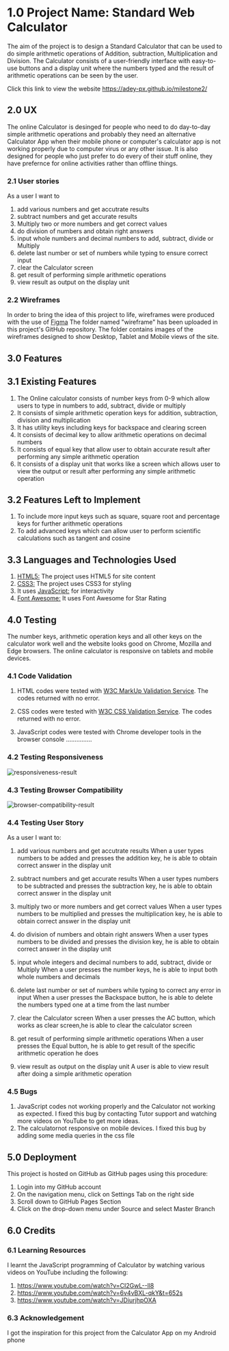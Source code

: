 # 1.0 Project Name: Standard Web Calculator 
The aim of the project is to design a Standard Calculator that can be used to do simple arithmetic operations of Addition,
subtraction, Multiplication and Division. The Calculator consists of a user-friendly interface with easy-to-use buttons and 
a display unit where the numbers typed and the result of arithmetic operations can be seen by the user.

Click this link to view the website https://adey-px.github.io/milestone2/

## 2.0 UX
The online Calculator is desinged for people who need to do day-to-day simple arithmetic operations and probably they need an alternative Calculator App when their mobile phone or computer's calculator app is not working properly due to computer virus or any other issue. It is also designed for people who just prefer to do every of their stuff online, they have prefernce for online activities rather than offline things.

### 2.1 User stories
As a user I want to 
1. add various numbers and get accutrate results 
2. subtract numbers and get accurate results
3. Multiply two or more numbers and get correct values
4. do division of numbers and obtain right answers
5. input whole numbers and decimal numbers to add, subtract, divide or Multiply
6. delete last number or set of numbers while typing to ensure correct input
7. clear the Calculator screen 
6. get result of performing simple arithmetic operations
9. view result as output on the display unit

### 2.2 Wireframes
In order to bring the idea of this project to life, wireframes were produced with the use of <a href="https://www.figma.com/file/IF5iAbl1WWC48VdG7HyFSA/Web-Calculator?node-id=0%3A1">Figma</a>
The folder named "wireframe" has been uploaded in this project's GitHub repository. The folder contains images of the wireframes designed to show Desktop, Tablet and Mobile views of the site.

## 3.0 Features
## 3.1 Existing Features
1. The Online calculator consists of number keys from 0-9 which allow users to type in numbers to add, subtract, divide or multiply
2. It consists of simple arithmetic operation keys for addition, subtraction, division and multiplication
3. It has utility keys including keys for backspace and clearing screen
4. It consists of decimal key to allow arithmetic operations on decimal numbers
5. It consists of equal key that allow user to obtain accurate result after performing any simple arithmetic operation 
6. It consists of a display unit that works like a screen which allows user to view the output or result after performing any simple arithmetic operation

## 3.2 Features Left to Implement
1. To include more input keys such as square, square root and percentage keys for further arithmetic operations
2. To add advanced keys which can allow user to perform scientific calculations such as tangent and cosine

## 3.3 Languages and Technologies Used
1. <a href="https://en.wikipedia.org/wiki/HTML">HTML5:</a>
   The project uses HTML5 for site content
2. <a href="https://en.wikipedia.org/wiki/CSS">CSS3:</a>
   The project uses CSS3 for styling
3. It uses <a href="https://en.wikipedia.org/wiki/JavaScript">JavaScript:</a> for interactivity
4. <a href="https://fontawesome.com/">Font Awesome:</a> 
   It uses Font Awesome for Star Rating


## 4.0  Testing
The number keys, arithmetic operation keys and all other keys on the calculator work well and the website looks good on Chrome, Mozilla and Edge browsers. The online calculator is responsive on tablets and mobile devices.

### 4.1 Code Validation
1. HTML codes were tested with <a href="https://validator.w3.org/#validate_by_input" target="_blank">W3C MarkUp Validation Service</a>. The codes returned with no error.

2. CSS codes were tested with <a href="https://jigsaw.w3.org/css-validator/" target="_blank">W3C CSS Validation Service</a>. The codes returned with no error.

3. JavaScript codes were tested with Chrome developer tools in the browser console ...............

### 4.2 Testing Responsiveness 
<img src="readme/testing-responsiveness.jpg" alt="responsiveness-result">

### 4.3 Testing Browser Compatibility
<img src="readme/browser-compatibility.jpg" alt="browser-compatibility-result"> 

### 4.4 Testing User Story 
As a user I want to: 
1. add various numbers and get accutrate results 
When a user types numbers to be added and presses the addition key, he is able to obtain correct answer in the display unit

2. subtract numbers and get accurate results
When a user types numbers to be subtracted and presses the subtraction key, he is able to obtain correct answer in the display unit

3. multiply two or more numbers and get correct values
When a user types numbers to be multiplied and presses the multiplication key, he is able to obtain correct answer in the display unit

4. do division of numbers and obtain right answers
When a user types numbers to be divided and presses the division key, he is able to obtain correct answer in the display unit

5. input whole integers and decimal numbers to add, subtract, divide or Multiply
When a user presses the number keys, he is able to input both whole numbers and decimals

6. delete last number or set of numbers while typing to correct any error in input
When a user presses the Backspace button, he is able to delete the numbers typed one at a time from the last number

7. clear the Calculator screen 
When a user presses the AC button, which works as clear screen,he is able to clear the calculator screen 

8. get result of performing simple arithmetic operations
When a user presses the Equal button, he is able to get result of the specific arithmetic operation he does

9. view result as output on the display unit
A user is able to view result after doing a simple arithmetic operation

### 4.5 Bugs
1. JavaScript codes not working properly and the Calculator not working as expected. I fixed this bug by contacting Tutor support and watching more videos on YouTube to get more ideas.
2. The calculatornot responsive on mobile devices. I fixed this bug by adding some media queries in the css file

## 5.0 Deployment
This project is hosted on GitHub as GitHub pages using this procedure:

1.	Login into my GitHub account
2.	On the navigation menu, click on Settings Tab on the right side
3.	Scroll down to GitHub Pages Section
4.	Click on the drop-down menu under Source and select Master Branch

## 6.0 Credits
### 6.1 Learning Resources
I learnt the JavaScript programming of Calculator by watching various videos on YouTube including the following:
1. https://www.youtube.com/watch?v=CI2GwL--ll8
2. https://www.youtube.com/watch?v=6v4vBXL-qkY&t=652s
3. https://www.youtube.com/watch?v=JDiurjhpOXA

### 6.3 Acknowledgement
I got the inspiration for this project from the Calculator App on my Android phone

